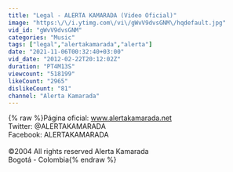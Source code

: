 ```yaml
---
title: "Legal - ALERTA KAMARADA (Video Oficial)"
image: "https:\/\/i.ytimg.com\/vi\/gWvV9dvsGNM\/hqdefault.jpg"
vid_id: "gWvV9dvsGNM"
categories: "Music"
tags: ["legal","alertakamarada","alerta"]
date: "2021-11-06T00:32:40+03:00"
vid_date: "2012-02-22T20:12:02Z"
duration: "PT4M13S"
viewcount: "518199"
likeCount: "2965"
dislikeCount: "81"
channel: "Alerta Kamarada"
---
```

{% raw %}Página oficial: www.alertakamarada.net<br />Twitter: @ALERTAKAMARADA<br />Facebook: ALERTAKAMARADA<br /><br />©2004 All rights reserved Alerta Kamarada<br />Bogotá - Colombia{% endraw %}
